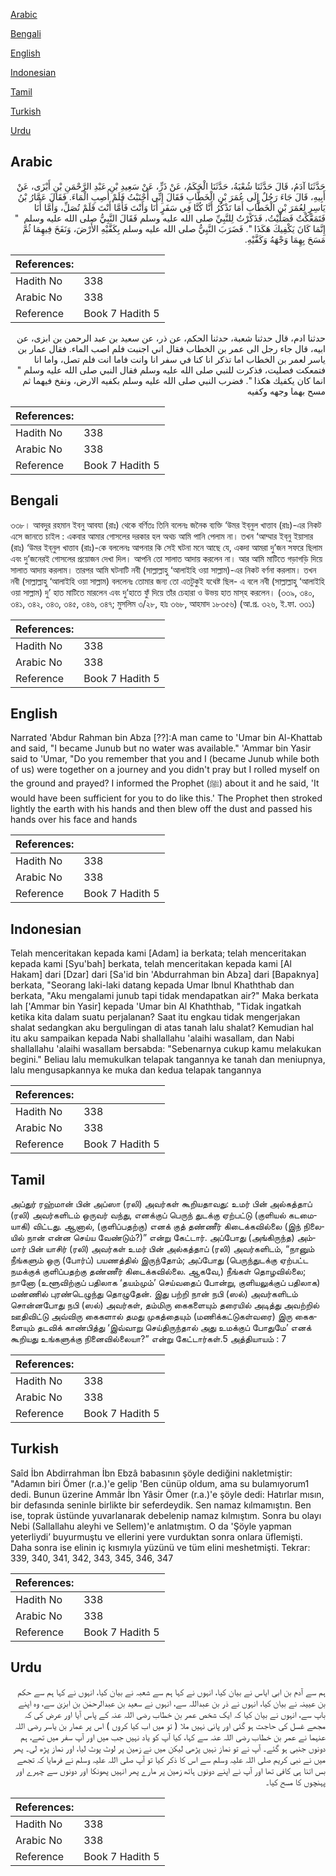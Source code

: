 [Arabic](#arabic)

[Bengali](#bengali)

[English](#english)

[Indonesian](#indonesian)

[Tamil](#tamil)

[Turkish](#turkish)

[Urdu](#urdu)

## Arabic


<div dir="rtl" lang="ar" style={{fontSize:'larger',backgroundColor:'#f8f9fa',padding:20}}>
حَدَّثَنَا آدَمُ، قَالَ حَدَّثَنَا شُعْبَةُ، حَدَّثَنَا الْحَكَمُ، عَنْ ذَرٍّ، عَنْ سَعِيدِ بْنِ عَبْدِ الرَّحْمَنِ بْنِ أَبْزَى، عَنْ أَبِيهِ، قَالَ جَاءَ رَجُلٌ إِلَى عُمَرَ بْنِ الْخَطَّابِ فَقَالَ إِنِّي أَجْنَبْتُ فَلَمْ أُصِبِ الْمَاءَ‏.‏ فَقَالَ عَمَّارُ بْنُ يَاسِرٍ لِعُمَرَ بْنِ الْخَطَّابِ أَمَا تَذْكُرُ أَنَّا كُنَّا فِي سَفَرٍ أَنَا وَأَنْتَ فَأَمَّا أَنْتَ فَلَمْ تُصَلِّ، وَأَمَّا أَنَا فَتَمَعَّكْتُ فَصَلَّيْتُ، فَذَكَرْتُ لِلنَّبِيِّ صلى الله عليه وسلم فَقَالَ النَّبِيُّ صلى الله عليه وسلم ‏ "‏ إِنَّمَا كَانَ يَكْفِيكَ هَكَذَا ‏"‏‏.‏ فَضَرَبَ النَّبِيُّ صلى الله عليه وسلم بِكَفَّيْهِ الأَرْضَ، وَنَفَخَ فِيهِمَا ثُمَّ مَسَحَ بِهِمَا وَجْهَهُ وَكَفَّيْهِ‏.‏
</div>
<div style={{backgroundColor:'#f8f9fa',padding:20, marginBottom: 10}}><table> <thead> <tr> <th>References:</th> <th></th> </tr> </thead> <tbody><tr><td>Hadith No</td><td>338</td></tr><tr><td>Arabic No</td><td>338</td></tr><tr><td>Reference</td><td>Book 7 Hadith 5</td></tr></tbody></table></div>


<div dir="rtl" lang="ar" style={{fontSize:'larger',backgroundColor:'#f8f9fa',padding:20}}>
حدثنا ادم، قال حدثنا شعبة، حدثنا الحكم، عن ذر، عن سعيد بن عبد الرحمن بن ابزى، عن ابيه، قال جاء رجل الى عمر بن الخطاب فقال اني اجنبت فلم اصب الماء. فقال عمار بن ياسر لعمر بن الخطاب اما تذكر انا كنا في سفر انا وانت فاما انت فلم تصل، واما انا فتمعكت فصليت، فذكرت للنبي صلى الله عليه وسلم فقال النبي صلى الله عليه وسلم " انما كان يكفيك هكذا ". فضرب النبي صلى الله عليه وسلم بكفيه الارض، ونفخ فيهما ثم مسح بهما وجهه وكفيه
</div>
<div style={{backgroundColor:'#f8f9fa',padding:20, marginBottom: 10}}><table> <thead> <tr> <th>References:</th> <th></th> </tr> </thead> <tbody><tr><td>Hadith No</td><td>338</td></tr><tr><td>Arabic No</td><td>338</td></tr><tr><td>Reference</td><td>Book 7 Hadith 5</td></tr></tbody></table></div>

## Bengali


<div dir="ltr" lang="bn" style={{fontSize:'larger',backgroundColor:'#f8f9fa',padding:20}}>
৩৩৮। আবদুর রহমান ইবনু আবযা (রাঃ) থেকে বর্ণিতঃ তিনি বলেনঃ জনৈক ব্যক্তি ‘উমর ইব্‌নুল খাত্তাব (রাঃ)-এর নিকট এসে জানতে চাইল : একবার আমার গোসলের দরকার হল অথচ আমি পানি পেলাম না। তখন ‘আম্মার ইব্‌নু ইয়াসার (রাঃ) ‘উমর ইব্‌নুল খাত্তাব (রাঃ)-কে বললেনঃ আপনার কি সেই ঘটনা মনে আছে যে, একদা আমরা দু’জন সফরে ছিলাম এবং দু’জনেরই গোসলের প্রয়োজন দেখা দিল। আপনি তো সালাত আদায় করলেন না। আর আমি মাটিতে গড়াগড়ি দিয়ে সালাত আদায় করলাম। তারপর আমি ঘটনাটি নবী (সাল্লাল্লাহু ‘আলাইহি ওয়া সাল্লাম)-এর নিকট বর্ণনা করলাম। তখন নবী (সাল্লাল্লাহু ‘আলাইহি ওয়া সাল্লাম) বললেনঃ তোমার জন্য তো এতটুকুই যথেষ্ট ছিল- এ বলে নবী (সাল্লাল্লাহু ‘আলাইহি ওয়া সাল্লাম) দু’ হাত মাটিতে মারলেন এবং দু’হাতে ফুঁ দিয়ে তাঁর চেহারা ও উভয় হাত মাস্‌হ করলেন। (৩৩৯, ৩৪০, ৩৪১, ৩৪২, ৩৪৩, ৩৪৫, ৩৪৬, ৩৪৭; মুসলিম ৩/২৮, হাঃ ৩৬৮, আহমাদ ১৮৩৫৬) (আ.প্র. ৩২৬, ই.ফা. ৩৩১)
</div>
<div style={{backgroundColor:'#f8f9fa',padding:20, marginBottom: 10}}><table> <thead> <tr> <th>References:</th> <th></th> </tr> </thead> <tbody><tr><td>Hadith No</td><td>338</td></tr><tr><td>Arabic No</td><td>338</td></tr><tr><td>Reference</td><td>Book 7 Hadith 5</td></tr></tbody></table></div>

## English


<div dir="ltr" lang="en" style={{fontSize:'larger',backgroundColor:'#f8f9fa',padding:20}}>
Narrated 'Abdur Rahman bin Abza [??]:A man came to 'Umar bin Al-Khattab and said, "I became Junub but no water was available." 'Ammar bin Yasir said to 'Umar, "Do you remember that you and I (became Junub while both of us) were together on a journey and you didn't pray but I rolled myself on the ground and prayed? I informed the Prophet (ﷺ) about it and he said, 'It would have been sufficient for you to do like this.' The Prophet then stroked lightly the earth with his hands and then blew off the dust and passed his hands over his face and hands
</div>
<div style={{backgroundColor:'#f8f9fa',padding:20, marginBottom: 10}}><table> <thead> <tr> <th>References:</th> <th></th> </tr> </thead> <tbody><tr><td>Hadith No</td><td>338</td></tr><tr><td>Arabic No</td><td>338</td></tr><tr><td>Reference</td><td>Book 7 Hadith 5</td></tr></tbody></table></div>

## Indonesian


<div dir="ltr" lang="id" style={{fontSize:'larger',backgroundColor:'#f8f9fa',padding:20}}>
Telah menceritakan kepada kami [Adam] ia berkata; telah menceritakan kepada kami [Syu'bah] berkata, telah menceritakan kepada kami [Al Hakam] dari [Dzar] dari [Sa'id bin 'Abdurrahman bin Abza] dari [Bapaknya] berkata, "Seorang laki-laki datang kepada Umar Ibnul Khaththab dan berkata, "Aku mengalami junub tapi tidak mendapatkan air?" Maka berkata lah ['Ammar bin Yasir] kepada 'Umar bin Al Khaththab, "Tidak ingatkah ketika kita dalam suatu perjalanan? Saat itu engkau tidak mengerjakan shalat sedangkan aku bergulingan di atas tanah lalu shalat? Kemudian hal itu aku sampaikan kepada Nabi shallallahu 'alaihi wasallam, dan Nabi shallallahu 'alaihi wasallam bersabda: "Sebenarnya cukup kamu melakukan begini." Beliau lalu memukulkan telapak tangannya ke tanah dan meniupnya, lalu mengusapkannya ke muka dan kedua telapak tangannya
</div>
<div style={{backgroundColor:'#f8f9fa',padding:20, marginBottom: 10}}><table> <thead> <tr> <th>References:</th> <th></th> </tr> </thead> <tbody><tr><td>Hadith No</td><td>338</td></tr><tr><td>Arabic No</td><td>338</td></tr><tr><td>Reference</td><td>Book 7 Hadith 5</td></tr></tbody></table></div>

## Tamil


<div dir="ltr" lang="ta" style={{fontSize:'larger',backgroundColor:'#f8f9fa',padding:20}}>
அப்துர் ரஹ்மான் பின் அப்ஸா (ரலி) அவர்கள் கூறியதாவது: உமர் பின் அல்கத்தாப் (ரலி) அவர்களிடம் ஒருவர் வந்து, எனக்குப் பெருந் துடக்கு ஏற்பட்டு (குளியல் கடமையாகி) விட்டது. ஆனால், (குளிப்பதற்கு) எனக் குத் தண்ணீர் கிடைக்கவில்லை (இந் நிலையில் நான் என்ன செய்ய வேண்டும்?)” என்று கேட்டார். அப்போது (அங்கிருந்த) அம்மார் பின் யாசிர் (ரலி) அவர்கள் உமர் பின் அல்கத்தாப் (ரலி) அவர்களிடம், “நானும் நீங்களும் ஒரு (போர்ப்) பயணத்தில் இருந்தோம்; அப்போது (பெருந்துடக்கு ஏற்பட்ட நமக்குக் குளிப்பதற்கு தண்ணீர் கிடைக்கவில்லை. ஆகவே,) நீங்கள் தொழவில்லை; நானோ (உளூவிற்குப் பதிலாக ‘தயம்மும்’ செய்வதைப் போன்று, குளியலுக்குப் பதிலாக) மண்ணில் புரண்டெழுந்து தொழுதேன். இது பற்றி நான் நபி (ஸல்) அவர்களிடம் சொன்னபோது நபி (ஸல்) அவர்கள், தம்மிரு கைகளையும் தரையில் அடித்து அவற்றில் ஊதிவிட்டு அவ்விரு கைகளால் தமது முகத்தையும் (மணிக்கட்டுகள்வரை) இரு கைகளையும் தடவிக் காண்பித்து ‘இவ்வாறு செய்திருந்தால் அது உமக்குப் போதுமே’ எனக் கூறியது உங்களுக்கு நினைவில்லையா?” என்று கேட்டார்கள்.5 அத்தியாயம் : 7
</div>
<div style={{backgroundColor:'#f8f9fa',padding:20, marginBottom: 10}}><table> <thead> <tr> <th>References:</th> <th></th> </tr> </thead> <tbody><tr><td>Hadith No</td><td>338</td></tr><tr><td>Arabic No</td><td>338</td></tr><tr><td>Reference</td><td>Book 7 Hadith 5</td></tr></tbody></table></div>

## Turkish


<div dir="ltr" lang="tr" style={{fontSize:'larger',backgroundColor:'#f8f9fa',padding:20}}>
Saîd İbn Abdirrahman İbn Ebzâ babasının şöyle dediğini nakletmiştir: "Adamın biri Ömer (r.a.)'e gelip 'Ben cünüp oldum, ama su bulamıyorum1 dedi. Bunun üzerine Ammâr İbn Yâsir Ömer (r.a.)'e şöyle dedi: Hatırlar mısın, bir defasında seninle birlikte bir seferdeydik. Sen namaz kılmamıştın. Ben ise, toprak üstünde yuvarlanarak debelenip namaz kılmıştım. Sonra bu olayı Nebi (Sallallahu aleyhi ve Sellem)'e anlatmıştım. O da 'Şöyle yapman yeterliydi’ buyurmuştu ve ellerini yere vurduktan sonra onlara üflemişti. Daha sonra ise elinin iç kısmıyla yüzünü ve tüm elini meshetmişti. Tekrar: 339, 340, 341, 342, 343, 345, 346, 347
</div>
<div style={{backgroundColor:'#f8f9fa',padding:20, marginBottom: 10}}><table> <thead> <tr> <th>References:</th> <th></th> </tr> </thead> <tbody><tr><td>Hadith No</td><td>338</td></tr><tr><td>Arabic No</td><td>338</td></tr><tr><td>Reference</td><td>Book 7 Hadith 5</td></tr></tbody></table></div>

## Urdu


<div dir="rtl" lang="ur" style={{fontSize:'larger',backgroundColor:'#f8f9fa',padding:20}}>
ہم سے آدم بن ابی ایاس نے بیان کیا، انہوں نے کہا ہم سے شعبہ نے بیان کیا، انہوں نے کہا ہم سے حکم بن عیینہ نے بیان کیا، انہوں نے ذر بن عبداللہ سے، انہوں نے سعید بن عبدالرحمٰن بن ابزیٰ سے، وہ اپنے باپ سے، انہوں نے بیان کیا کہ ایک شخص عمر بن خطاب رضی اللہ عنہ کے پاس آیا اور عرض کی کہ مجھے غسل کی حاجت ہو گئی اور پانی نہیں ملا ( تو میں اب کیا کروں ) اس پر عمار بن یاسر رضی اللہ عنہما نے عمر بن خطاب رضی اللہ عنہ سے کہا، کیا آپ کو یاد نہیں جب میں اور آپ سفر میں تھے، ہم دونوں جنبی ہو گئے۔ آپ نے تو نماز نہیں پڑھی لیکن میں نے زمین پر لوٹ پوٹ لیا، اور نماز پڑھ لی۔ پھر میں نے نبی کریم صلی اللہ علیہ وسلم سے اس کا ذکر کیا تو آپ صلی اللہ علیہ وسلم نے فرمایا کہ تجھے بس اتنا ہی کافی تھا اور آپ نے اپنے دونوں ہاتھ زمین پر مارے پھر انہیں پھونکا اور دونوں سے چہرے اور پہنچوں کا مسح کیا۔
</div>
<div style={{backgroundColor:'#f8f9fa',padding:20, marginBottom: 10}}><table> <thead> <tr> <th>References:</th> <th></th> </tr> </thead> <tbody><tr><td>Hadith No</td><td>338</td></tr><tr><td>Arabic No</td><td>338</td></tr><tr><td>Reference</td><td>Book 7 Hadith 5</td></tr></tbody></table></div>